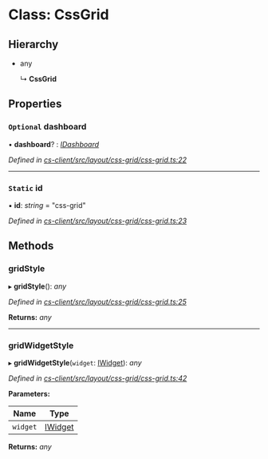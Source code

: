 # Class: CssGrid

## Hierarchy

* any

  ↳ **CssGrid**

## Properties

### `Optional` dashboard

• **dashboard**? : *[IDashboard](../interfaces/_cs_core_src_dashboard_dashboard_.idashboard.md)*

*Defined in [cs-client/src/layout/css-grid/css-grid.ts:22](https://github.com/TNOCS/csnext/blob/38d1409e/packages/cs-client/src/layout/css-grid/css-grid.ts#L22)*

___

### `Static` id

▪ **id**: *string* = "css-grid"

*Defined in [cs-client/src/layout/css-grid/css-grid.ts:23](https://github.com/TNOCS/csnext/blob/38d1409e/packages/cs-client/src/layout/css-grid/css-grid.ts#L23)*

## Methods

###  gridStyle

▸ **gridStyle**(): *any*

*Defined in [cs-client/src/layout/css-grid/css-grid.ts:25](https://github.com/TNOCS/csnext/blob/38d1409e/packages/cs-client/src/layout/css-grid/css-grid.ts#L25)*

**Returns:** *any*

___

###  gridWidgetStyle

▸ **gridWidgetStyle**(`widget`: [IWidget](../interfaces/_cs_core_src_widget_widget_.iwidget.md)): *any*

*Defined in [cs-client/src/layout/css-grid/css-grid.ts:42](https://github.com/TNOCS/csnext/blob/38d1409e/packages/cs-client/src/layout/css-grid/css-grid.ts#L42)*

**Parameters:**

Name | Type |
------ | ------ |
`widget` | [IWidget](../interfaces/_cs_core_src_widget_widget_.iwidget.md) |

**Returns:** *any*
